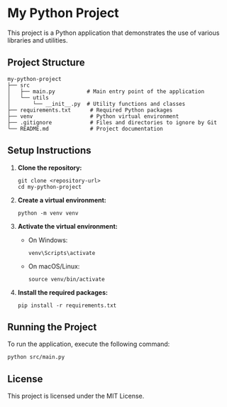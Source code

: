 # My Python Project

This project is a Python application that demonstrates the use of various libraries and utilities.

## Project Structure

```
my-python-project
├── src
│   ├── main.py          # Main entry point of the application
│   └── utils
│       └── __init__.py  # Utility functions and classes
├── requirements.txt      # Required Python packages
├── venv                  # Python virtual environment
├── .gitignore            # Files and directories to ignore by Git
└── README.md             # Project documentation
```

## Setup Instructions

1. **Clone the repository:**
   ```
   git clone <repository-url>
   cd my-python-project
   ```

2. **Create a virtual environment:**
   ```
   python -m venv venv
   ```

3. **Activate the virtual environment:**
   - On Windows:
     ```
     venv\Scripts\activate
     ```
   - On macOS/Linux:
     ```
     source venv/bin/activate
     ```

4. **Install the required packages:**
   ```
   pip install -r requirements.txt
   ```

## Running the Project

To run the application, execute the following command:
```
python src/main.py
```

## License

This project is licensed under the MIT License.